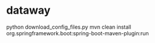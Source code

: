 # dataway

python download_config_files.py
mvn clean install org.springframework.boot:spring-boot-maven-plugin:run
